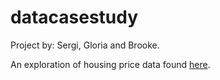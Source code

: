 # datacasestudy

Project by: Sergi, Gloria and Brooke.

An exploration of housing price data found [here](https://www.kaggle.com/c/house-prices-advanced-regression-techniques/data).
